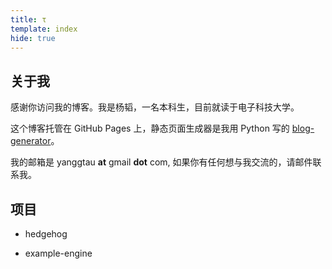 ```yaml
---
title: τ
template: index
hide: true
---
```


## 关于我

感谢你访问我的博客。我是杨韬，一名本科生，目前就读于电子科技大学。

这个博客托管在 GitHub Pages 上，静态页面生成器是我用 Python 写的 [blog-generator](https://github.com/yangtau/static-blog-generator)。

我的邮箱是 yanggtau **at** gmail **dot** com, 如果你有任何想与我交流的，请邮件联系我。

## 项目

- hedgehog
<div class="github-card" data-github="yangtau/hedgehog" data-width="400" data-height="150" data-theme="default"></div>

- example-engine
<div class="github-card" data-github="yangtau/example-engine" data-width="400" data-height="150" data-theme="default"></div>
